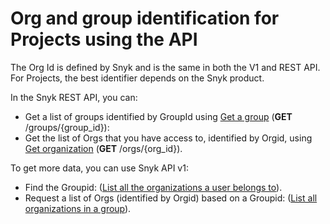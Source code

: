 # Org and group identification for Projects using the API

The Org Id is defined by Snyk and is the same in both the V1 and REST API. For Projects, the best identifier depends on the Snyk product.

In the Snyk REST API, you can:

* Get a list of groups identified by GroupId using [Get a group](https://apidocs.snyk.io/?version=2024-06-18%7Ebeta#get-/groups/-group_id-) (**GET** /groups/{group\_id}):
* Get the list of Orgs that you have access to, identified by Orgid, using [Get organization](https://apidocs.snyk.io/?#get-/orgs/-org_id-) (**GET** /orgs/{org\_id}).

To get more data, you can use Snyk API v1:

* Find the Groupid: ([List all the organizations a user belongs to](https://snyk.docs.apiary.io/#reference/organizations/the-snyk-organization-for-a-request/list-all-the-organizations-a-user-belongs-to)).
* Request a list of Orgs (identified by Orgid) based on a Groupid: ([List all organizations in a group](https://snyk.docs.apiary.io/#reference/groups/list-all-organizations-in-a-group/list-all-organizations-in-a-grouphttps://snyk.docs.apiary.io/#reference/groups/list-all-organizations-in-a-group/list-all-organizations-in-a-group)).
